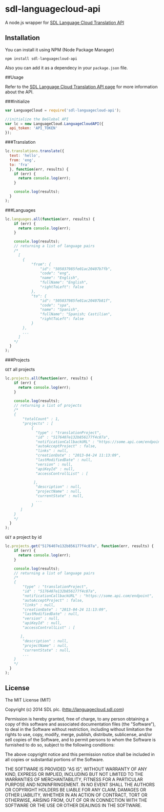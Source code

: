 sdl-languagecloud-api
=============

A node.js wrapper for [SDL Language Cloud Translation API](http://languagecloud.sdl.com/)

## Installation

You can install it using NPM (Node Package Manager)
```
npm install sdl-languagecloud-api
```
Also you can add it as a dependecy in your `package.json` file.

##Usage

Refer to the [SDL Language Cloud Translation API page](http://languagecloud.sdl.com/translation-api/api-documentation) for more information about the API.

###Initialize
```js
var LanguageCloud = require('sdl-languagecloud-api');

//initialize the BeGlobal API
var lc = new LanguageCloud.LanguageCloudAPI({
  api_token: 'API_TOKEN'
});
```

###Translation
```js
lc.translations.translate({
  text: 'hello',
  from: 'eng',
  to: 'fra'
  }, function(err, results) {
    if (err) {
      return console.log(err);
    }

    console.log(results);
  }
);
```

###Languages
```js
lc.languages.all(function(err, results) {
    if (err) {
      return console.log(err);
    }

    console.log(results);
    // returning a list of language pairs
    /*
      [
        {
            "from": {
                "id": "505037985fe01ac20407b7fb",
                "code": "eng",
                "name": "English",
                "fullName": "English",
                "rightToLeft": false
            },
            "to": {
                "id": "505037985fe01ac20407b81f",
                "code": "spa",
                "name": "Spanish",
                "fullName": "Spanish; Castilian",
                "rightToLeft": false
            }
        },
        ...
      ]
    */
  }
);
```

###Projects

`GET` all projects

```js
lc.projects.all(function(err, results) {
    if (err) {
      return console.log(err);
    }

    console.log(results);
    // returning a list of projects
    /*
    {
        "totalCount" : 1,
        "projects" : [
            {
              "type" : "translationProject",
              "id" : "5176407e132b856177f4c87a",
              "notificationCallbackURL" : "https://some.api.com/endpoint",
              "autoAcceptProject" : false,
              "links" : null,
              "creationDate" : "2013-04-24 11:13:09",
              "lastModifiedDate" : null,
              "version" : null,
              "apiKeyId" : null,
              "accessControllList" : [

             ],
              "description" : null,
              "projectName" : null,
              "currentState" : null,
              ...
            }
       ]
    }
    */
  }
);
```

`GET` a project by id

```js
lc.projects.get("5176407e132b856177f4c87a", function(err, results) {
    if (err) {
      return console.log(err);
    }

    console.log(results);
    // returning a list of language pairs
    /*
    {
        "type" : "translationProject",
        "id" : "5176407e132b856177f4c87a",
        "notificationCallbackURL" : "https://some.api.com/endpoint",
        "autoAcceptProject" : false,
        "links" : null,
        "creationDate" : "2013-04-24 11:13:09",
        "lastModifiedDate" : null,
        "version" : null,
        "apiKeyId" : null,
        "accessControllList" : [

       ],
        "description" : null,
        "projectName" : null,
        "currentState" : null,
        ...
    }
    */
  }
);
```

## License

The MIT License (MIT)

Copyright (c) 2014 SDL plc. (http://languagecloud.sdl.com)

Permission is hereby granted, free of charge, to any person obtaining a copy of
this software and associated documentation files (the "Software"), to deal in
the Software without restriction, including without limitation the rights to
use, copy, modify, merge, publish, distribute, sublicense, and/or sell copies of
the Software, and to permit persons to whom the Software is furnished to do so,
subject to the following conditions:

The above copyright notice and this permission notice shall be included in all
copies or substantial portions of the Software.

THE SOFTWARE IS PROVIDED "AS IS", WITHOUT WARRANTY OF ANY KIND, EXPRESS OR
IMPLIED, INCLUDING BUT NOT LIMITED TO THE WARRANTIES OF MERCHANTABILITY, FITNESS
FOR A PARTICULAR PURPOSE AND NONINFRINGEMENT. IN NO EVENT SHALL THE AUTHORS OR
COPYRIGHT HOLDERS BE LIABLE FOR ANY CLAIM, DAMAGES OR OTHER LIABILITY, WHETHER
IN AN ACTION OF CONTRACT, TORT OR OTHERWISE, ARISING FROM, OUT OF OR IN
CONNECTION WITH THE SOFTWARE OR THE USE OR OTHER DEALINGS IN THE SOFTWARE.
